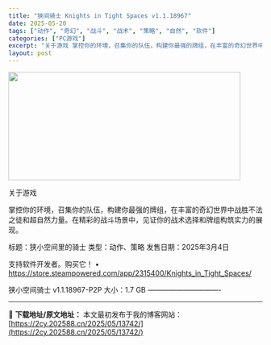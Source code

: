 ```yaml
---
title: "狭间骑士 Knights in Tight Spaces v1.1.18967"
date: 2025-05-20
tags: ["动作", "奇幻", "战斗", "战术", "策略", "自然", "软件"]
categories: ["PC游戏"]
excerpt: "关于游戏 掌控你的环境，召集你的队伍，构建你最强的牌组，在丰富的奇幻世界中战胜不法之徒和超自然力量。在精彩的战斗场景中，见证你的战术选择和牌组构筑实力的展现。 标题：狭小空间里的骑士 类型：动作、策略 发售日期：2025年3月4日 支持软件开发者。购买它！ • https://store.steam&hellip;"
layout: post
---
```


<img src="https://2cy.202588.cn/wp-content/uploads/2025/05/2025052003344421.webp" alt="" width="460" height="215" class="aligncenter size-full wp-image-13714" />

关于游戏

掌控你的环境，召集你的队伍，构建你最强的牌组，在丰富的奇幻世界中战胜不法之徒和超自然力量。在精彩的战斗场景中，见证你的战术选择和牌组构筑实力的展现。

标题：狭小空间里的骑士
类型：动作、策略
发售日期：2025年3月4日

支持软件开发者。购买它！
• https://store.steampowered.com/app/2315400/Knights_in_Tight_Spaces/

狭小空间骑士 v1.1.18967-P2P
大小：1.7 GB
——————————- 

---
📖 **下载地址/原文地址：** 本文最初发布于我的博客网站：[https://2cy.202588.cn/2025/05/13742/](https://2cy.202588.cn/2025/05/13742/)
